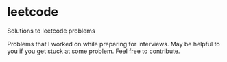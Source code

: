# leetcode
Solutions to leetcode problems


Problems that I worked on while preparing for interviews.
May be helpful to you if you get stuck at some problem.
Feel free to contribute.
